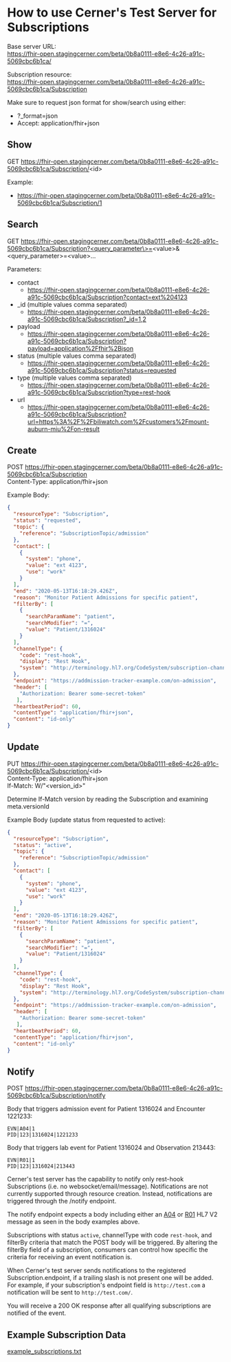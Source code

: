 # How to use Cerner's Test Server for Subscriptions

Base server URL:  
https://fhir-open.stagingcerner.com/beta/0b8a0111-e8e6-4c26-a91c-5069cbc6b1ca/

Subscription resource:  
https://fhir-open.stagingcerner.com/beta/0b8a0111-e8e6-4c26-a91c-5069cbc6b1ca/Subscription

Make sure to request json format for show/search using either:
* ?_format=json
* Accept: application/fhir+json

## Show

GET https://fhir-open.stagingcerner.com/beta/0b8a0111-e8e6-4c26-a91c-5069cbc6b1ca/Subscription/<id\>

Example:
* https://fhir-open.stagingcerner.com/beta/0b8a0111-e8e6-4c26-a91c-5069cbc6b1ca/Subscription/1

## Search

GET https://fhir-open.stagingcerner.com/beta/0b8a0111-e8e6-4c26-a91c-5069cbc6b1ca/Subscription?<query_parameter\>=<value\>&<query_parameter\>=<value\>...

Parameters:
* contact
  * https://fhir-open.stagingcerner.com/beta/0b8a0111-e8e6-4c26-a91c-5069cbc6b1ca/Subscription?contact=ext%204123
* _id (multiple values comma separated)
  * https://fhir-open.stagingcerner.com/beta/0b8a0111-e8e6-4c26-a91c-5069cbc6b1ca/Subscription?_id=1,2
* payload
  * https://fhir-open.stagingcerner.com/beta/0b8a0111-e8e6-4c26-a91c-5069cbc6b1ca/Subscription?payload=application%2Ffhir%2Bjson
* status (multiple values comma separated)
  * https://fhir-open.stagingcerner.com/beta/0b8a0111-e8e6-4c26-a91c-5069cbc6b1ca/Subscription?status=requested
* type (multiple values comma separated)
  * https://fhir-open.stagingcerner.com/beta/0b8a0111-e8e6-4c26-a91c-5069cbc6b1ca/Subscription?type=rest-hook
* url
  * https://fhir-open.stagingcerner.com/beta/0b8a0111-e8e6-4c26-a91c-5069cbc6b1ca/Subscription?url=https%3A%2F%2Fbiliwatch.com%2Fcustomers%2Fmount-auburn-miu%2Fon-result

## Create

POST https://fhir-open.stagingcerner.com/beta/0b8a0111-e8e6-4c26-a91c-5069cbc6b1ca/Subscription  
Content-Type: application/fhir+json

Example Body:
```json
{
  "resourceType": "Subscription",
  "status": "requested",
  "topic": {
    "reference": "SubscriptionTopic/admission"
  },
  "contact": [
    {
      "system": "phone",
      "value": "ext 4123",
      "use": "work"
    }
  ],
  "end": "2020-05-13T16:18:29.426Z",
  "reason": "Monitor Patient Admissions for specific patient",
  "filterBy": [
    {
      "searchParamName": "patient",
      "searchModifier": "=",
      "value": "Patient/1316024"
    }
  ],
  "channelType": {
    "code": "rest-hook",
    "display": "Rest Hook",
    "system": "http://terminology.hl7.org/CodeSystem/subscription-channel-type"
  },
  "endpoint": "https://addmission-tracker-example.com/on-admission",
  "header": [
    "Authorization: Bearer some-secret-token"
   ],
  "heartbeatPeriod": 60,
  "contentType": "application/fhir+json",
  "content": "id-only"
}
```

## Update

PUT https://fhir-open.stagingcerner.com/beta/0b8a0111-e8e6-4c26-a91c-5069cbc6b1ca/Subscription/<id\>  
Content-Type: application/fhir+json  
If-Match: W/"<version_id\>"

Determine If-Match version by reading the Subscription and examining meta.versionId

Example Body (update status from requested to active):
```json
{
  "resourceType": "Subscription",
  "status": "active",
  "topic": {
    "reference": "SubscriptionTopic/admission"
  },
  "contact": [
    {
      "system": "phone",
      "value": "ext 4123",
      "use": "work"
    }
  ],
  "end": "2020-05-13T16:18:29.426Z",
  "reason": "Monitor Patient Admissions for specific patient",
  "filterBy": [
    {
      "searchParamName": "patient",
      "searchModifier": "=",
      "value": "Patient/1316024"
    }
  ],
  "channelType": {
    "code": "rest-hook",
    "display": "Rest Hook",
    "system": "http://terminology.hl7.org/CodeSystem/subscription-channel-type"
  },
  "endpoint": "https://addmission-tracker-example.com/on-admission",
  "header": [
    "Authorization: Bearer some-secret-token"
   ],
  "heartbeatPeriod": 60,
  "contentType": "application/fhir+json",
  "content": "id-only"
}
```

## Notify

POST https://fhir-open.stagingcerner.com/beta/0b8a0111-e8e6-4c26-a91c-5069cbc6b1ca/Subscription/notify

Body that triggers admission event for Patient 1316024 and Encounter 1221233:
```
EVN|A04|1
PID|123|1316024|1221233
```

Body that triggers lab event for Patient 1316024 and Observation 213443:
```
EVN|R01|1
PID|123|1316024|213443
```

Cerner's test server has the capability to notify only rest-hook Subscriptions (i.e. no websocket/email/message). Notifications are not currently supported through resource creation. Instead, notifications are triggered through the /notify endpoint.

The notify endpoint expects a body including either an [A04](https://hl7-definition.caristix.com/v2/HL7v2.3/TriggerEvents/ADT_A04) or [R01](https://hl7-definition.caristix.com/v2/HL7v2.3/TriggerEvents/ORU_R01) HL7 V2 message as seen in the body examples above. 

Subscriptions with status `active`, channelType with code `rest-hook`, and filterBy criteria that match the POST body will be triggered. By altering the filterBy field of a subscription, consumers can control how specific the criteria for receiving an event notification is.

When Cerner's test server sends notifications to the registered Subscription.endpoint, if a trailing slash is not present one will be added. For example, if your subscription's endpoint field is `http://test.com` a notification will be sent to `http://test.com/`.

You will receive a 200 OK response after all qualifying subscriptions are notified of the event.

## Example Subscription Data

[example_subscriptions.txt](example_subscriptions.txt)
